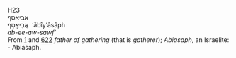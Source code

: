 H23  
אביאסף  
אֲבִיאָסָף ‎ ‘ăbı̂y‘âsâph  
*ab-ee-aw-sawf‘*  
From [1](h0001) and [622](h0622) *father* *of* *gathering* (that is
*gatherer*); *Abiasaph*, an Israelite: - Abiasaph.  
